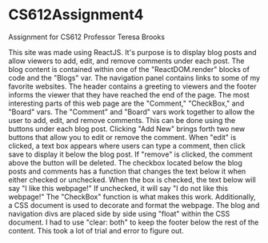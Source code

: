 # CS612Assignment4
Assignment for CS612 Professor Teresa Brooks

This site was made using ReactJS. It's purpose is to display blog posts and allow viewers to add, edit, and remove comments under each post. The blog content is contained within one of the "ReactDOM.render" blocks of code and the "Blogs" var. The navigation panel contains links to some of my favorite websites. The header contains a greeting to viewers and the footer informs the viewer that they have reached the end of the page. The most interesting parts of this web page are the "Comment," "CheckBox," and "Board" vars. The "Comment" and "Board" vars work together to allow the user to add, edit, and remove comments. This can be done using the buttons under each blog post. Clicking "Add New" brings forth two new buttons that allow you to edit or remove the comment. When "edit" is clicked, a text box appears where users can type a comment, then click save to display it below the blog post. If "remove" is clicked, the comment above the button will be deleted. The checkbox located below the blog posts and comments has a function that changes the text below it when either checked or unchecked. When the box is checked, the text below will say "I like this webpage!" If unchecked, it will say "I do not like this webpage!" The "CheckBox" function is what makes this work. Additionally, a CSS document is used to decorate and format the webpage. The blog and navigation divs are placed side by side using "float" within the CSS document.  I had to use "clear: both" to keep the footer below the rest of the content. This took a lot of trial and error to figure out.
